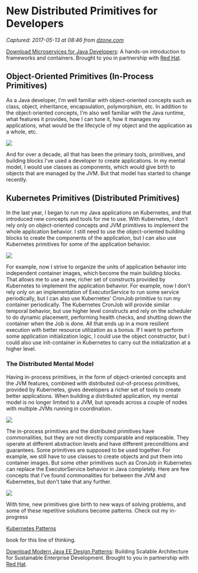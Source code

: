 # New Distributed Primitives for Developers

_Captured: 2017-05-13 at 08:46 from [dzone.com](https://dzone.com/articles/new-distributed-primitives-for-developers?edition=298091&utm_source=Daily%20Digest&utm_medium=email&utm_campaign=dd%202017-05-12)_

[Download Microservices for Java Developers](https://dzone.com/go?i=202129&u=https%3A%2F%2Fdzone.com%2Fasset%2Fdownload%2F157034): A hands-on introduction to frameworks and containers. Brought to you in partnership with [Red Hat](https://dzone.com/go?i=202129&u=https%3A%2F%2Fdzone.com%2Fasset%2Fdownload%2F157034).

## Object-Oriented Primitives (In-Process Primitives)

As a Java developer, I'm well familiar with object-oriented concepts such as class, object, inheritance, encapsulation, polymorphism, etc. In addition to the object-oriented concepts, I'm also well familiar with the Java runtime, what features it provides, how I can tune it, how it manages my applications, what would be the lifecycle of my object and the application as a whole, etc.

![](https://2.bp.blogspot.com/-VlLb6psyghA/WPtANW7a9_I/AAAAAAAAIIo/sx1-SqXMYrkFHSe_ZwSu9kvr7GoyFJN8wCLcB/s400/Screen%2BShot%2B2017-04-22%2Bat%2B12.35.03.png)

And for over a decade, all that has been the primary tools, primitives, and building blocks I've used a developer to create applications. In my mental model, I would use classes as components, which would give birth to objects that are managed by the JVM. But that model has started to change recently.

## Kubernetes Primitives (Distributed Primitives)

In the last year, I began to run my Java applications on Kubernetes, and that introduced new concepts and tools for me to use. With Kubernetes, I don't rely only on object-oriented concepts and JVM primitives to implement the whole application behavior. I still need to use the object-oriented building blocks to create the components of the application, but I can also use Kubernetes primitives for some of the application behavior.

![](https://4.bp.blogspot.com/-xciSRgcbIrk/WPtATkEqFMI/AAAAAAAAIIs/m4oRt7DF6L4mCiXY_S1ksz0SuuS3zNRSACLcB/s400/Screen%2BShot%2B2017-04-22%2Bat%2B12.35.18.png)

For example, now I strive to organize the units of application behavior into independent container images, which become the main building blocks. That allows me to use a new, richer set of constructs provided by Kubernetes to implement the application behavior. For example, now I don't rely only on an implementation of ExecutorService to run some service periodically, but I can also use Kubernetes' CronJob primitive to run my container periodically. The Kubernetes CronJob will provide similar temporal behavior, but use higher level constructs and rely on the scheduler to do dynamic placement, performing health checks, and shutting down the container when the Job is done. All that ends up in a more resilient execution with better resource utilization as a bonus. If I want to perform some application initialization logic, I could use the object constructor, but I could also use init-container in Kubernetes to carry out the initialization at a higher level.

### The Distributed Mental Model

Having in-process primitives, in the form of object-oriented concepts and the JVM features, combined with distributed out-of-process primitives, provided by Kubernetes, gives developers a richer set of tools to create better applications. When building a distributed application, my mental model is no longer limited to a JVM, but spreads across a couple of nodes with multiple JVMs running in coordination.

![](https://1.bp.blogspot.com/-lhxJZ0ovg68/WPtCaWv8WnI/AAAAAAAAIJA/OeUzIOfhfLw09P-J3c6qc5LsIVdDY47LQCLcB/s400/Screen%2BShot%2B2017-04-22%2Bat%2B12.44.59.png)

The in-process primitives and the distributed primitives have commonalities, but they are not directly comparable and replaceable. They operate at different abstraction levels and have different preconditions and guarantees. Some primitives are supposed to be used together. For example, we still have to use classes to create objects and put them into container images. But some other primitives such as CronJob in Kubernetes can replace the ExecutorService behavior in Java completely. Here are few concepts that I've found commonalities for between the JVM and Kubernetes, but don't take that any further.

![](https://4.bp.blogspot.com/-nOkx2k1qr2M/WPX1xI_jjlI/AAAAAAAAIHk/HKdxzxhP88MKw7JLvDwFl9v_l7R06u19gCLcB/s400/Screen%2BShot%2B2017-04-18%2Bat%2B12.16.52.png)

With time, new primitives give birth to new ways of solving problems, and some of these repetitive solutions become patterns. Check out my in-progress

[Kubernetes Patterns](http://leanpub.com/k8spatterns/)

book for this line of thinking.

[Download Modern Java EE Design Patterns](https://dzone.com/go?i=202130&u=https%3A%2F%2Fdzone.com%2Fasset%2Fdownload%2F157035): Building Scalable Architecture for Sustainable Enterprise Development. Brought to you in partnership with [Red Hat](https://dzone.com/go?i=202130&u=https%3A%2F%2Fdzone.com%2Fasset%2Fdownload%2F157035).
